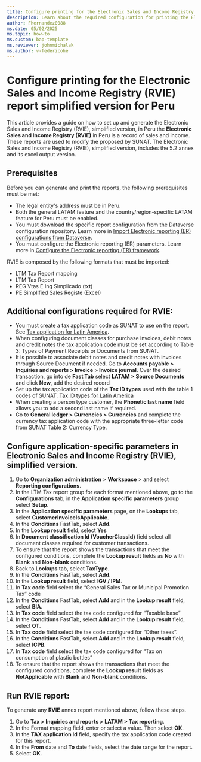 ```yaml
---
title: Configure printing for the Electronic Sales and Income Registry (RVIE) report simplified version for Peru
description: Learn about the required configuration for printing the Electronic Sales and Income Registry (RVIE), simplified version, in Peru
author: Fhernandez0088
ms.date: 05/02/2025
ms.topic: how-to
ms.custom: bap-template
ms.reviewer: johnmichalak
ms.author: v-federicohe
---
```

# Configure printing for the Electronic Sales and Income Registry (RVIE) report simplified version for Peru
This article provides a guide on how to set up and generate the Electronic Sales and Income Registry (RVIE), simplified version, in Peru
the **Electronic Sales and Income Registry (RVIE)** in Peru is a record of sales and income.
These reports are used to modify the proposed by SUNAT.
The Electronic Sales and Income Registry (RVIE), simplified version, includes the 5.2 annex and its excel output version.

## Prerequisites
Before you can generate and print the reports, the following prerequisites must be met:
* The legal entity's address must be in Peru.
* Both the general LATAM feature and the country/region-specific LATAM feature for Peru must be enabled.
* You must download the specific report configuration from the Dataverse configuration repository. Learn more in [Import Electronic reporting (ER) configurations from Dataverse](https://learn.microsoft.com/en-us/dynamics365/finance/localizations/global/workspace/gsw-import-er-config-dataverse).
* You must configure the Electronic reporting (ER) parameters. Learn more in [Configure the Electronic reporting (ER) framework](../../../fin-ops-core/dev-itpro/analytics/electronic-reporting-er-configure-parameters.md).

RVIE is composed by the following formats that must be imported:
* LTM Tax Report mapping
* LTM Tax Report
* REG Vtas E Ing Simplicado (txt)
* PE Simplified Sales Registe (Excel)

## Additional configurations required for RVIE:
* You must create a tax application code as SUNAT to use on the report. See [Tax application for Latin America](../ltm-core-tax-application.md).
* When configuring document classes for purchase invoices, debit notes and credit notes the tax application code must be set according to Table 3: Types of Payment Receipts or Documents from SUNAT.
* It is possible to associate debit notes and credit notes with invoices through Source Document if needed. Go to **Accounts payable > Inquiries and reports > Invoice > Invoice journal**. Over the desired transaction, go into de **Fast Tab** select **LATAM > Source Documents** and click **New**, add the desired record
* Set up the tax application code of the **Tax ID types** used with the table 1 codes of SUNAT. [Tax ID types for Latin America](https://learn.microsoft.com/dynamics365/finance/localizations/iberoamerica/ltm-core-tax-id-type)
* When creating a person type customer, the **Phonetic last name** field allows you to add a second last name if required.
* Go to **General ledger > Currencies > Currencies** and complete the currency tax application code with the appropriate three-letter code from SUNAT Table 2: Currency Type.

## Configure application-specific parameters in Electronic Sales and Income Registry (RVIE), simplified version.
1. Go to **Organization administration** > **Workspace** > and select **Reporting configurations**.
2. In the LTM Tax report group for each format mentioned above, go to the **Configurations** tab, in the **Application specific parameters** group select **Setup**.
3. In the **Application specific parameters** page, on the **Lookups** tab, select **CustomerInvoiceIsApplicable**.
4. In the **Conditions** FastTab, select **Add**.
5. In the **Lookup result** field, select **Yes**
6. In **Document classification Id (VoucherClassId)** field select all document classes required for customer transactions.
7. To ensure that the report shows the transactions that meet the configured conditions, complete the **Lookup result** fields as **No** with **Blank** and **Non-blank** conditions.
8. Back to **Lookups** tab, select **TaxType**.
9. In the **Conditions** FastTab, select **Add**.
10. In the **Lookup result** field, select **IGV / IPM**.
11. In **Tax code** field select the “General Sales Tax or Municipal Promotion Tax” code
12. In the **Conditions** FastTab, select **Add** and in the **Lookup result** field, select **BIA**.
13. In **Tax code** field select the tax code configured for “Taxable base”
14. In the **Conditions** FastTab, select **Add** and in the **Lookup result** field, select **OT**.
15. In **Tax code** field select the tax code configured for “Other taxes”.
16. In the **Conditions** FastTab, select **Add** and in the **Lookup result** field, select **ICPB**.
17. In **Tax code** field select the tax code configured for “Tax on consumption of plastic bottles”
18. To ensure that the report shows the transactions that meet the configured conditions, complete the **Lookup result** fields as **NotApplicable** with **Blank** and **Non-blank** conditions.

## Run RVIE report:
To generate any **RVIE** annex report mentioned above, follow these steps.
1. Go to **Tax > Inquiries and reports > LATAM > Tax reporting**.
2. In the Format mapping field, enter or select a value. Then select **OK**.
3.  In the **TAX application Id** field, specify the tax application code created for this report.
4. In the **From** date and **To** date fields, select the date range for the report.
5. Select **OK**.
